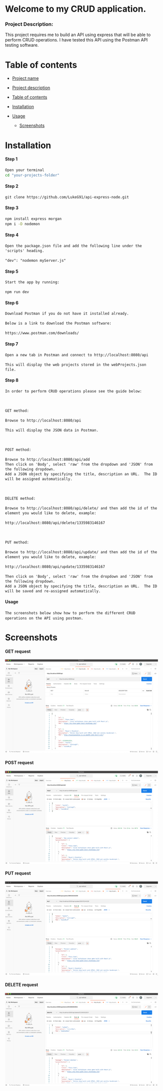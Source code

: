 <a name="title"></a>

# Welcome to my CRUD application.

<a name="description"></a>

### Project Description:

This project requires me to build an API using express that will be able to perform CRUD operations. I have tested this API using the Postman API testing software.

<a name="contents"></a>

# Table of contents

- [Project name](#title)
- [Project description](#description)
- [Table of contents](#contents)
- [Installation](#installation)
- [Usage](#usage)

  - [Screenshots](#screenshots)

# Installation

#### Step 1

```bash
Open your terminal
cd "your-projects-folder"
```

#### Step 2

```
git clone https://github.com/LukeG91/api-express-node.git
```

#### Step 3

```bash
npm install express morgan
npm i -D nodemon
```

#### Step 4

```
Open the package.json file and add the following line under the 'scripts' heading.

"dev": "nodemon myServer.js"

```

#### Step 5

```
Start the app by running:

npm run dev
```

#### Step 6

```
Download Postman if you do not have it installed already.

Below is a link to download the Postman software:

https://www.postman.com/downloads/
```

#### Step 7

```
Open a new tab in Postman and connect to http://localhost:8080/api

This will display the web projects stored in the webProjects.json file.
```

#### Step 8

```
In order to perform CRUD operations please see the guide below:



GET method:

Browse to http://localhost:8080/api

This will display the JSON data in Postman.



POST method:

Browse to http://localhost:8080/api/add
Then click on 'Body', select 'raw' from the dropdown and 'JSON' from the following dropdown.
Add a JSON object by specifying the title, description an URL.  The ID will be assigned automatically.



DELETE method:

Browse to http://localhost:8080/api/delete/ and then add the id of the element you would like to delete, example:

http://localhost:8080/api/delete/1335983146167



PUT method:

Browse to http://localhost:8080/api/update/ and then add the id of the element you would like to delete, example:

http://localhost:8080/api/update/1335983146167

Then click on 'Body', select 'raw' from the dropdown and 'JSON' from the following dropdown.
Add a JSON object by specifying the title, description an URL.  The ID will be saved and re-assigned automatically.
```

<a name="usage"></a>

#### Usage

`The screenshots below show how to perform the different CRUD operations on the API using postman.`

# Screenshots

#### GET request

![get request](Screenshots/GET-request.png)

#### POST request

![post request](Screenshots/POST-request.png)

#### PUT request

![put request](Screenshots/PUT-request.png)

#### DELETE request

![delete request](Screenshots/DELETE-request.png)
